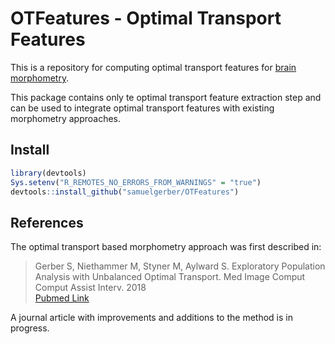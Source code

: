 # OTFeatures - Optimal Transport Features  

This is a repository for computing optimal transport features for [brain
morphometry](https://en.wikipedia.org/wiki/Brain_morphometry).

This package contains only te optimal transport feature extraction step and
can be used to integrate optimal transport features with existing morphometry
approaches.

## Install

```R
library(devtools)
Sys.setenv("R_REMOTES_NO_ERRORS_FROM_WARNINGS" = "true")
devtools::install_github("samuelgerber/OTFeatures")
```

## References 
The optimal transport based morphometry approach was first described in:
> Gerber S, Niethammer M, Styner M, Aylward S. 
> Exploratory Population Analysis with Unbalanced Optimal Transport. 
> Med Image Comput Comput Assist Interv. 2018  
> [Pubmed Link](https://pubmed.ncbi.nlm.nih.gov/31172134/)

A journal article with improvements and additions to the method is in progress.









